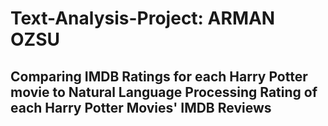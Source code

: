 # Text-Analysis-Project: ARMAN OZSU

## Comparing IMDB Ratings for each Harry Potter movie to Natural Language Processing Rating of each Harry Potter Movies' IMDB Reviews


### 

